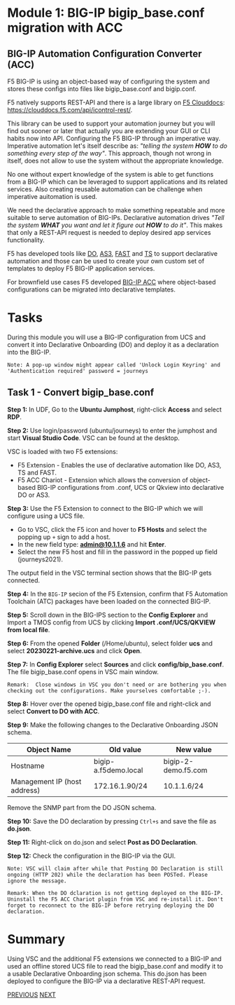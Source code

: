 # Module 1: BIG-IP bigip_base.conf migration with ACC

## BIG-IP Automation Configuration Converter (ACC)

F5 BIG-IP is using an object-based way of configuring the system and stores these configs into files like bigip_base.conf and bigip.conf.

F5 natively supports REST-API and there is a large library on [F5 Clouddocs](https://clouddocs.f5.com/): https://clouddocs.f5.com/api/icontrol-rest/.

This library can be used to support your automation journey but you will find out sooner or later that actually you are extending your GUI or CLI habits now into API. Configuring the F5 BIG-IP through an imperative way. Imperative automation let's itself describe as: *"telling the system **HOW** to do something every step of the way"*. This approach, though not wrong in itself, does not allow to use the system without the appropriate knowledge.

No one without expert knowledge of the system is able to get functions from a BIG-IP which can be leveraged to support applications and its related services. Also creating reusable automation can be challenge when imperative auitomation is used.

We need the declarative approach to make something repeatable and more suitable to serve automation of BIG-IPs. Declarative automation drives *"Tell the system **WHAT** you want and let it figure out **HOW** to do it"*. This makes that only a REST-API request is needed to deploy desired app services functionality.

F5 has developed tools like [DO](https://clouddocs.f5.com/products/extensions/f5-declarative-onboarding/latest/), [AS3](https://clouddocs.f5.com/products/extensions/f5-declarative-onboarding/latest/), [FAST](https://clouddocs.f5.com/products/extensions/f5-appsvcs-templates/latest/) and [TS](https://clouddocs.f5.com/products/extensions/f5-telemetry-streaming/latest/) to support declarative automation and those can be used to create your own custom set of templates to deploy F5 BIG-IP application services.

For brownfield use cases F5 developed [BIG-IP ACC](https://clouddocs.f5.com/products/extensions/f5-automation-config-converter/latest/) where object-based configurations can be migrated into declarative templates.

# Tasks
During this module you will use a BIG-IP configuration from UCS and convert it into Declarative Onboarding (DO) and deploy it as a declaration into the BIG-IP.

```
Note: A pop-up window might appear called 'Unlock Login Keyring' and 'Authentication required' password = journeys
```

## Task 1 - Convert bigip_base.conf

**Step 1:** In UDF, Go to the **Ubuntu Jumphost**, right-click **Access** and select **RDP**.

**Step 2:** Use login/password (ubuntu/journeys) to enter the jumphost and start **Visual Studio Code**. VSC can be found at the desktop.

VSC is loaded with two F5 extensions:
* F5 Extension - Enables the use of declarative automation like DO, AS3, TS and FAST.
* F5 ACC Chariot - Extension which allows the conversion of  object-based BIG-IP configurations from .conf, UCS or Qkview into declarative DO or AS3.

**Step 3:** Use the F5 Extension to connect to the BIG-IP which we will configure using a UCS file. 

* Go to VSC, click the F5 icon and hover to **F5 Hosts** and select the popping up `+` sign to add a host.
* In the new field type: **admin@10.1.1.6** and hit **Enter**.
* Select the new F5 host and fill in the password in the popped up field (journeys2021).

The output field in the VSC terminal section shows that the BIG-IP gets connected.

**Step 4:** In the `BIG-IP` secion of the F5 Extension, confirm that F5 Automation Toolchain (ATC) packages have been loaded on the connected BIG-IP.


**Step 5:** Scroll down in the BIG-IPS section to the **Config Explorer** and Import a TMOS config from UCS by clicking **Import .conf/UCS/QKVIEW from local file**.

**Step 6:** From the opened **Folder** (/Home/ubuntu), select folder **ucs** and select **20230221-archive.ucs** and click **Open**.

**Step 7:** In **Config Explorer** select **Sources** and click **config/bip_base.conf**. The file bigip_base.conf opens in VSC main window.

```
Remark:  Close windows in VSC you don't need or are bothering you when checking out the configurations. Make yourselves comfortable ;-).
```

**Step 8:** Hover over the opened bigip_base.conf file and right-click and select **Convert to DO with ACC**.

**Step 9:** Make the following changes to the Declarative Onboarding JSON schema.

|Object Name|Old value|New value|
|---------|---------|---------|
|Hostname |bigip-a.f5demo.local |bigip-2-demo.f5.com|
|Management IP (host address)| 172.16.1.90/24 | 10.1.1.6/24 |

Remove the SNMP part from the DO JSON schema.

**Step 10:** Save the DO declaration by pressing `Ctrl+s` and save the file as **do.json**.

**Step 11:** Right-click on do.json and select **Post as DO Declaration**. 

**Step 12:** Check the configuration in the BIG-IP via the GUI.

```
Note: VSC will claim after while that Posting DO Declaration is still ongoing (HTTP 202) while the declaration has been POSTed. Please ignore the message.
```

```
Remark: When the DO dclaration is not getting deployed on the BIG-IP. Uninstall the F5 ACC Chariot plugin from VSC and re-install it. Don't forget to reconnect to the BIG-IP before retrying deploying the DO declaration.
```

# Summary
Using VSC and the additional F5 extensions we connected to a BIG-IP and used an offline stored UCS file to read the bigip_base.conf and modify it to a usable Declarative Onboarding json schema. This do.json has been deployed to configure the BIG-IP via a declarative REST-API request.

[PREVIOUS](../README.md) [NEXT](../docs/module_2.md)
